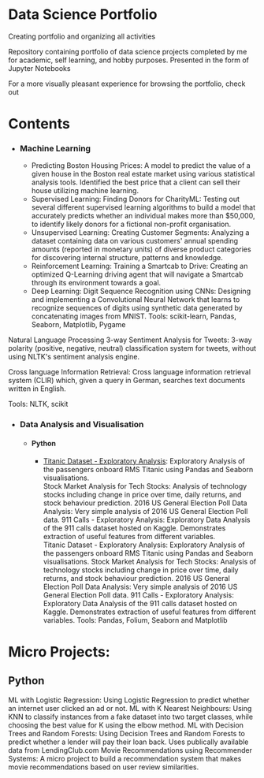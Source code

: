 # Data Science Portfolio
Creating portfolio and organizing all activities

Repository containing portfolio of data science projects completed by me for academic, self learning, and hobby purposes. Presented in the form of Jupyter Notebooks

For a more visually pleasant experience for browsing the portfolio, check out 



# Contents
+ ### Machine Learning  
  + Predicting Boston Housing Prices: A model to predict the value of a given house in the Boston real estate market using various statistical analysis tools. Identified the best price that a client can sell their house utilizing machine learning.    
  + Supervised Learning: Finding Donors for CharityML: Testing out several different supervised learning algorithms to build a model that accurately predicts whether an individual makes more than $50,000, to identify likely donors for a fictional non-profit organisation.  
  + Unsupervised Learning: Creating Customer Segments: Analyzing a dataset containing data on various customers' annual spending amounts (reported in monetary units) of diverse product categories for discovering internal structure, patterns and knowledge.
  + Reinforcement Learning: Training a Smartcab to Drive: Creating an optimized Q-Learning driving agent that will navigate a Smartcab through its environment towards a goal.
  + Deep Learning: Digit Sequence Recognition using CNNs: Designing and implementing a Convolutional Neural Network that learns to recognize sequences of digits using synthetic data generated by concatenating images from MNIST.
Tools: scikit-learn, Pandas, Seaborn, Matplotlib, Pygame

Natural Language Processing
3-way Sentiment Analysis for Tweets: 3-way polarity (positive, negative, neutral) classification system for tweets, without using NLTK's sentiment analysis engine.

Cross language Information Retrieval: Cross language information retrieval system (CLIR) which, given a query in German, searches text documents written in English.

Tools: NLTK, scikit

* ### Data Analysis and Visualisation
  * #### Python  
     * [Titanic Dataset - Exploratory Analysis](https://www.google.com): Exploratory Analysis of the passengers onboard RMS Titanic using Pandas and Seaborn visualisations.  
Stock Market Analysis for Tech Stocks: Analysis of technology stocks including change in price over time, daily returns, and stock behaviour prediction.
2016 US General Election Poll Data Analysis: Very simple analysis of 2016 US General Election Poll data.
911 Calls - Exploratory Analysis: Exploratory Data Analysis of the 911 calls dataset hosted on Kaggle. Demonstrates extraction of useful features from different variables.   
Titanic Dataset - Exploratory Analysis: Exploratory Analysis of the passengers onboard RMS Titanic using Pandas and Seaborn visualisations.
Stock Market Analysis for Tech Stocks: Analysis of technology stocks including change in price over time, daily returns, and stock behaviour prediction.
2016 US General Election Poll Data Analysis: Very simple analysis of 2016 US General Election Poll data.
911 Calls - Exploratory Analysis: Exploratory Data Analysis of the 911 calls dataset hosted on Kaggle. Demonstrates extraction of useful features from different variables.
Tools: Pandas, Folium, Seaborn and Matplotlib

# Micro Projects:
## Python

ML with Logistic Regression: Using Logistic Regression to predict whether an internet user clicked an ad or not.
ML with K Nearest Neighbours: Using KNN to classify instances from a fake dataset into two target classes, while choosing the best value for K using the elbow method.
ML with Decision Trees and Random Forests: Using Decision Trees and Random Forests to predict whether a lender will pay their loan back. Uses publically available data from LendingClub.com
Movie Recommendations using Recommender Systems: A micro project to build a recommendation system that makes movie recommendations based on user review similarities.



